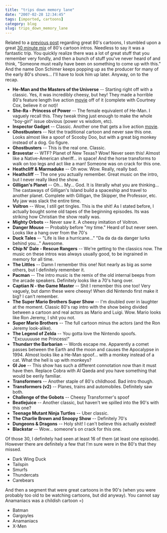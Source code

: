 ```yaml
---
title: "trips down memory lane"
date: "2007-02-28 12:34:45"
tags: [imported, cartoons]
category: blog
slug: trips_down_memory_lane
---
```


Related to a <a href="http://blog.mcstudios.net/2006/03/26/cartoon-nostalgia/">previous post</a> regarding great 80's cartoons, I stumbled upon a great <a title="Relax for a spell and enjoy" href="http://www.youtube.com/watch?v=Bto7l3cKhvk">30 minute mix</a> of 80's cartoon intros. Needless to say it was a fantastic trip. You quickly realize there was a lot of great stuff that you remember very fondly, and then a bunch of stuff you've never heard of and think, "Someone must really have been on something to come up with this." And the name Don Schimer keeps popping up as the producer for many of the early 80's shows... I'll have to look him up later. Anyway, on to the recap.

<ul>
    <li><strong>He-Man and the Masters of the Universe</strong> -- Starting right off with a classic. Yes, it was incredibly cheesy, but hey! They made a horrible 80's feature length live action <a title="oh it was bad" href="http://www.imdb.com/title/tt0093507/">movie</a> off of it (complete with Courtney Cox, believe it or not)!</li>
    <li><strong>She-Ra - Princess of Power</strong> -- The female equivalent of He-Man. I vaguely recall this. They tweak thing just enough to make the whole "boy-girl" issue obvious (power vs wisdom, etc).</li>
    <li><strong>Inspector Gadget</strong> -- Classic. Another one that gets a live action <a title="never saw it though" href="http://www.imdb.com/title/tt0141369/">movie</a>.</li>
    <li><strong>Ghostbusters</strong> -- Not the traditional cartoon and never saw this one. Looks almost like a spoof of Scooby Doo, but with a great big monkey instead of a dog. Go figure. </li>
    <li><strong>Ghostbusters</strong> -- This is the real one. Classic.</li>
    <li><strong>Bravestar</strong> -- WTF? Planet of New Texas? Wow! Never seen this! Almost like a Native-American sheriff... in space! And the horse transforms to walk on too legs and act like a man! Someone was on crack for this one.</li>
    <li><strong>Heathcliff & Marmaduke</strong> -- Oh wow. Wow. Really, really bad.</li>
    <li><strong>Heathcliff</strong> -- The one you actually remember. Great music on the intro, but I never really liked the show.</li>
    <li><strong>Gilligan's Planet</strong> -- Oh... My... God. It is literally what you are thinking... The castaways of Gilligan's Island build a spaceship and travel to another planet. Complete with Gilligan, the Skipper, the Professor, etc. My jaw was slack the entire time.</li>
    <li><strong>Voltron</strong> -- Wow, I still get tingles. This is the shit! As I stated before, I actually bought some old tapes of the beginning episodes. Its was striking how Christian the show really was.</li>
    <li><strong>Mighty Orbots</strong> -- Never saw it. A cheesy imitation of Voltron.</li>
    <li><strong>Danger Mouse</strong> -- Probably before "my time." Heard of but never seen. Looks like a hang over from the 70's</li>
    <li><strong>Duck Tales</strong> -- "Life is like a hurricane..." "Da da da da danger lurks behind you..." Awesome.</li>
    <li><strong>Chip N' Dale - Rescue Rangers</strong> -- We're getting to the classics now. The music on these intros was always usually good, to be ingrained in memory for all time.</li>
    <li><strong>The Littles</strong> -- Damn I remember this one! Not nearly as big as some others, but I definitely remember it.</li>
    <li><strong>Pacman</strong> -- The intro music is the remix of the old internal beeps from the arcade speakers. Definitely looks like a 70's hang over.</li>
    <li><strong>Captian N - the Game Master</strong> -- Shit I remember this one too! Very vaguely, but damn these were cheesy! When did Nintendo first make it big? I can't remember.</li>
    <li><strong>The Super Mario Brothers Super Show</strong> -- I'm doubled over in laughter at the moment. Classic 80's rap intro with the show being divided between a cartoon and real actors as Mario and Luigi. Wow. Mario looks like Ron Jeremy, I shit you not.</li>
    <li><strong>Super Mario Brothers</strong> -- The full cartoon minus the actors (and the Ron Jeremy look-alike).</li>
    <li><strong>The Legend of Zelda</strong> -- You gotta love the Nintendo spoofs. "Excuuuuuse me Princess!"</li>
    <li><strong>Thundarr the Barbarian</strong> -- Words escape me. Apparently a comet passes between the Earth and the moon and causes the Apocalypse in 1994. Almost looks like a He-Man spoof... with a monkey instead of a cat. What the hell is up with monkeys?</li>
    <li><strong>GI Joe</strong> -- This show has such a different connotation now than it must have then. Replace Cobra with Al Qaeda and you have something that would be eerily familiar.</li>
    <li><strong>Transformers</strong> -- Another staple of 80's childhood. Bad intro though.</li>
    <li><strong>Transformers (v2)</strong> -- Planes, trains and automobiles. Definitely saw both.</li>
    <li><strong>Challenge of the Gobots</strong> -- Cheesy Transformer's spoof</li>
    <li><strong>Beatlejuice</strong> -- Another classic, but haven't we spilled into the 90's with this one?</li>
    <li><strong>Teenage Mutant Ninja Turtles</strong> -- Uber classic.</li>
    <li><strong>The Charlie Brown and Snoopy Show</strong> -- Definitely 70's</li>
    <li><strong>Dungeons & Dragons</strong> -- Holy shit! I can't believe this actually existed!</li>
    <li><strong>Blackstar</strong> -- Wow... someone's on crack for this one.</li>
</ul>

Of those 30, I definitely had seen at least 16 of them (at least one episode). However there are definitely a few that I'm sure were in the 80's that they missed.

<ul>
    <li>Dark Wing Duck</li>
    <li>Tailspin</li>
    <li>Smurfs</li>
    <li>Thundercats</li>
    <li>Carebears</li>
</ul>

And then a segment that were great cartoons in the 90's (when you were probably too old to be watching cartoons, but did anyway). You cannot say Anamaniacs was a childish cartoon =)

<ul>
    <li>Batman</li>
    <li>Gargoyles</li>
    <li>Anamaniacs</li>
    <li>X-Men</li>
</ul>
